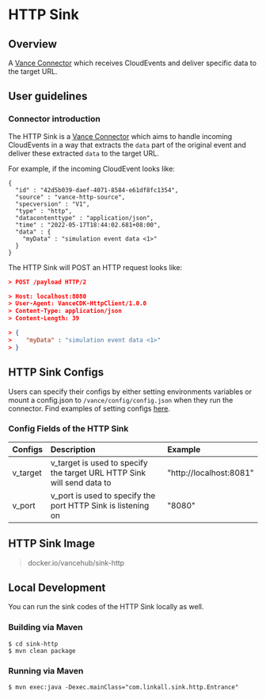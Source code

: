 # HTTP Sink 

## Overview

A [Vance Connector][vc] which receives CloudEvents and deliver specific data to the target URL.
## User guidelines

### Connector introduction

The HTTP Sink is a [Vance Connector][vc] which aims to handle incoming CloudEvents in a way that extracts the `data` part of the 
original event and deliver these extracted `data` to the target URL.

For example, if the incoming CloudEvent looks like:

```http
{
  "id" : "42d5b039-daef-4071-8584-e61df8fc1354",
  "source" : "vance-http-source",
  "specversion" : "V1",
  "type" : "http",
  "datacontenttype" : "application/json",
  "time" : "2022-05-17T18:44:02.681+08:00",
  "data" : {
    "myData" : "simulation event data <1>"
  }
}
```

The HTTP Sink will POST an HTTP request looks like:

``` json
> POST /payload HTTP/2

> Host: localhost:8080
> User-Agent: VanceCDK-HttpClient/1.0.0
> Content-Type: application/json
> Content-Length: 39

> {
>    "myData" : "simulation event data <1>"
> }
```

## HTTP Sink Configs

Users can specify their configs by either setting environments variables or mount a config.json to
`/vance/config/config.json` when they run the connector. Find examples of setting configs [here][config].

### Config Fields of the HTTP Sink

| Configs   | Description                                                            | Example                 |
|:----------|:-----------------------------------------------------------------------|:------------------------|
| v_target  | v_target is used to specify the target URL HTTP Sink will send data to | "http://localhost:8081" |
| v_port    | v_port is used to specify the port HTTP Sink is listening on           | "8080"                  |

## HTTP Sink Image

> docker.io/vancehub/sink-http

## Local Development

You can run the sink codes of the HTTP Sink locally as well.

### Building via Maven

```shell
$ cd sink-http
$ mvn clean package
```

### Running via Maven

```shell
$ mvn exec:java -Dexec.mainClass="com.linkall.sink.http.Entrance"
```

[vc]: https://github.com/linkall-labs/vance-docs/blob/main/docs/concept.md
[config]: https://github.com/linkall-labs/vance-docs/blob/main/docs/connector.md